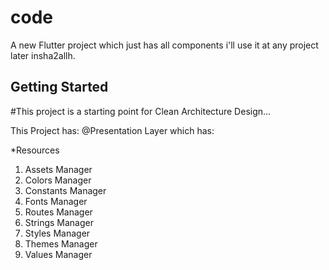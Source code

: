 # code

A new Flutter project which just has all components i'll use it at any project later insha2allh.

## Getting Started

#This project is a starting point for Clean Architecture Design...

This Project has:
@Presentation Layer which has:

*Resources
1) Assets Manager
2) Colors Manager
3) Constants Manager
4) Fonts Manager
5) Routes Manager
6) Strings Manager
7) Styles Manager
8) Themes Manager
9) Values Manager


